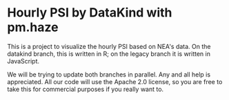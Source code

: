 # Hourly PSI by DataKind with pm.haze

This is a project to visualize the hourly PSI based on NEA's data.
On the datakind branch, this is written in R; on the legacy branch
it is written in JavaScript.

We will be trying to update both branches in parallel. Any and all
help is appreciated. All our code will use the Apache 2.0 license,
so you are free to take this for commercial purposes if you really
want to.
